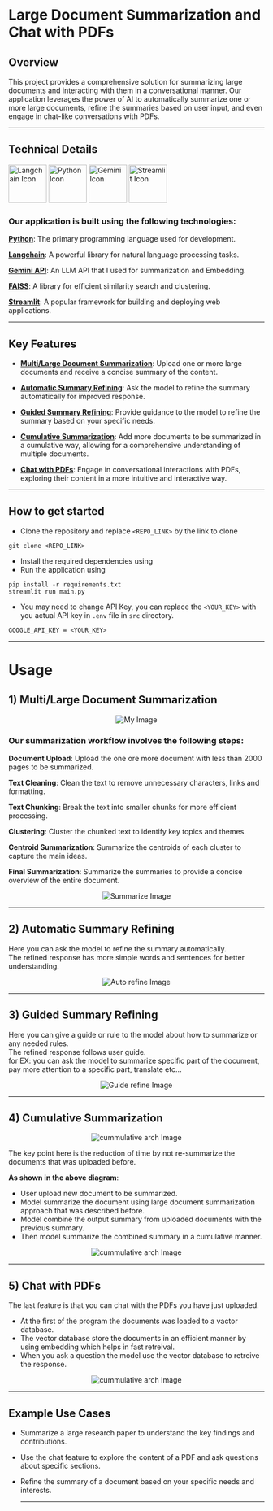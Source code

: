 # Large Document Summarization and Chat with PDFs

## Overview
This project provides a comprehensive solution for summarizing large documents and interacting with them in a conversational manner. Our application leverages the power of AI to automatically summarize one or more large documents, refine the summaries based on user input, and even engage in chat-like conversations with PDFs.

---
## Technical Details
<img width="75px" src="assets/langchain.jpeg" alt="Langchain Icon" />   <img width="75px" src="assets/python-icon.svg" alt="Python Icon" />   <img width="75px" src="assets/google-gemini-icon.svg" alt="Gemini Icon" />   <img width="75px" src="assets/streamlit-icon.svg" alt="Streamlit Icon" />

### Our application is built using the following technologies:

[**Python**](https://www.python.org/): The primary programming language used for development.  

[**Langchain**](https://www.langchain.com): A powerful library for natural language processing tasks.  

[**Gemini API**](https://ai.google.dev/gemini-api/docs): An LLM API that I used for summarization and Embedding.  

[**FAISS**](https://faiss.ai/): A library for efficient similarity search and clustering.  

[**Streamlit**](https://streamlit.io/): A popular framework for building and deploying web applications.  

---
## Key Features

- [**Multi/Large Document Summarization**](#f1): Upload one or more large documents and receive a concise summary of the content.
    
- [**Automatic Summary Refining**](#f2): Ask the model to refine the summary automatically for improved response.  

- [**Guided Summary Refining**](#f3): Provide guidance to the model to refine the summary based on your specific needs.  

- [**Cumulative Summarization**](#f4): Add more documents to be summarized in a cumulative way, allowing for a comprehensive understanding of multiple documents.  

- [**Chat with PDFs**](#f5): Engage in conversational interactions with PDFs, exploring their content in a more intuitive and interactive way.

---

## How to get started

* Clone the repository and replace `<REPO_LINK>` by the link to clone 
```
git clone <REPO_LINK>
```  

* Install the required dependencies using
* Run the application using
```
pip install -r requirements.txt
streamlit run main.py
```  

* You may need to change API Key, you can replace the `<YOUR_KEY>` with you actual API key in `.env` file in `src` directory.
```
GOOGLE_API_KEY = <YOUR_KEY>
```
 
---
<a name="f1"></a>
# Usage
## 1) Multi/Large Document Summarization

<p align="center">
<img src="assets/LDS.jpeg" alt="My Image" > 
</p>

### Our summarization workflow involves the following steps:

**Document Upload**: Upload the one ore more document with less than 2000 pages to be summarized.  

**Text Cleaning**: Clean the text to remove unnecessary characters, links and formatting.  

**Text Chunking**: Break the text into smaller chunks for more efficient processing.  

**Clustering**: Cluster the chunked text to identify key topics and themes.   

**Centroid Summarization**: Summarize the centroids of each cluster to capture the main ideas.  

**Final Summarization**: Summarize the summaries to provide a concise overview of the entire document.  

<p align="center">
<img src="assets/LDS_GIF.gif" alt="Summarize Image"> 
</p>

---
<a name="f2"></a>
## 2) Automatic Summary Refining

Here you can ask the model to refine the summary automatically.   
The refined response has more simple words and sentences for better understanding.

<p align="center">
<img src="assets/auto_refine_GIF.gif" alt="Auto refine Image"> 
</p>

---

<a name="f3"></a>
## 3) Guided Summary Refining
Here you can give a guide or rule to the model about how to summarize or any needed rules.   
The refined response follows user guide.  
for EX: you can ask the model to summarize specific part of the document, pay more attention to a specific part, translate etc...

<p align="center">
<img src="assets/guide-refine_GIF.gif" alt="Guide refine Image"> 
</p>


---

<a name="f4"></a>
## 4) Cumulative Summarization

<p align="center">
<img src="assets/Cumulative.jpeg" alt="cummulative arch Image"> 
</p>

The key point here is the reduction of time by not re-summarize the documents that was uploaded before.

**As shown in the above diagram**:
- User upload new document to be summarized.  
- Model summarize the document using large document summarization approach that was described before.
- Model combine the output summary from uploaded documents with the previous summary.
- Then model summarize the combined summary in a cumulative manner.     

<p align="center">
<img src="assets/cumulative_GIF.gif" alt="cummulative arch Image"> 
</p>

---

<a name="f5"></a>
## 5) Chat with PDFs

The last feature is that you can chat with the PDFs you have just uploaded.  
 
- At the first of the program the documents was loaded to a vactor database.  
- The vector database store the documents in an efficient manner by using embedding which helps in fast retreival.  
- When you ask a question the model use the vector database to retreive the response.

<p align="center">
<img src="assets/chat_GIF.gif" alt="cummulative arch Image"> 
</p>

---
## Example Use Cases
* Summarize a large research paper to understand the key findings and contributions.  

* Use the chat feature to explore the content of a PDF and ask questions about specific sections.  

* Refine the summary of a document based on your specific needs and interests.

  ---
  
